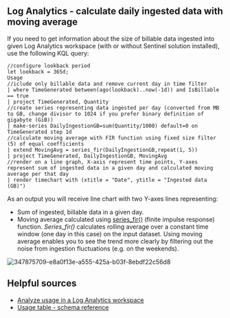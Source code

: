 ## Log Analytics - calculate daily ingested data with moving average

If you need to get information about the size of billable data ingested into given Log Analytics workspace (with or without Sentinel solution installed), use the following KQL query:

```
//configure lookback period
let lookback = 365d;
Usage
//iclude only billable data and remove current day in time filter
| where TimeGenerated between(ago(lookback)..now(-1d)) and IsBillable == true
| project TimeGenerated, Quantity
//create series representing data ingested per day (converted from MB to GB, change divisor to 1024 if you prefer binary definition of gigabyte (GiB))
| make-series DailyIngestionGB=sum(Quantity/1000) default=0 on TimeGenerated step 1d
//calculate moving average with FIR function using fixed size filter (5) of equal coefficients
| extend MovingAvg = series_fir(DailyIngestionGB,repeat(1, 5))
| project TimeGenerated, DailyIngestionGB, MovingAvg
//render on a line graph, X-axis represent time points, Y-axes represent sum of ingested data in a given day and calculated moving average per that day
| render timechart with (xtitle = "Date", ytitle = "Ingested data (GB)")
```
As an output you will receive line chart with two Y-axes lines representing:
- Sum of ingested, billable data in a given day.
- Moving average calculated using [series_fir()](https://learn.microsoft.com/en-us/azure/data-explorer/kusto/query/series-fir-function) (finite impulse response) function. _Series_fir()_ calculates rolling average over a constant time window (one day in this case) on the input dataset. Using moving average enables you to see the trend more clearly by filtering out the noise from ingestion fluctuations (e.g. on the weekends).

![347875709-e8a0f13e-a555-425a-b03f-8ebdf22c56d8](https://github.com/lucas-ko/MicrosoftCloudNotes/assets/58331927/bfeb9b06-1433-4a1c-88b8-455c9d7e064c)

## Helpful sources
- [Analyze usage in a Log Analytics workspace](https://learn.microsoft.com/en-us/azure/azure-monitor/logs/analyze-usage)
- [Usage table - schema reference](https://learn.microsoft.com/en-us/azure/azure-monitor/reference/tables/usage) 
